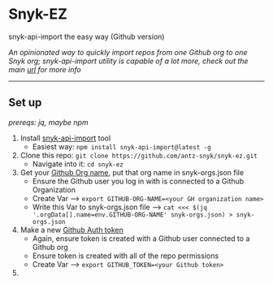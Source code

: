 # Snyk-EZ
snyk-api-import the easy way (Github version)

*An opinionated way to quickly import repos from one Github org to one Snyk org; snyk-api-import utility is capable of a lot more, check out the main [url](https://github.com/snyk-tech-services/snyk-api-import) for more info*

---
## Set up

*prereqs: jq, maybe npm*

1. Install [snyk-api-import](https://github.com/snyk-tech-services/snyk-api-import) tool
   - Easiest way: `npm install snyk-api-import@latest -g`
2. Clone this repo: `git clone https://github.com/antz-snyk/snyk-ez.git`
   - Navigate into it: `cd snyk-ez`
3. Get your [Github Org name](https://github.com/settings/organizations), put that org name in snyk-orgs.json file
   - Ensure the Github user you log in with is connected to a Github Organization
   - Create Var --> `export GITHUB-ORG-NAME=<your GH organization name>`
   - Write this Var to snyk-orgs.json file --> `cat <<< $(jq '.orgData[].name=env.GITHUB-ORG-NAME' snyk-orgs.json) > snyk-orgs.json`
4. Make a new [Github Auth token](https://github.com/settings/tokens)
   - Again, ensure token is created with a Github user connected to a Github org
   - Ensure token is created with all of the repo permissions
   - Create Var --> `export GITHUB_TOKEN=<your Github token>`
5. 